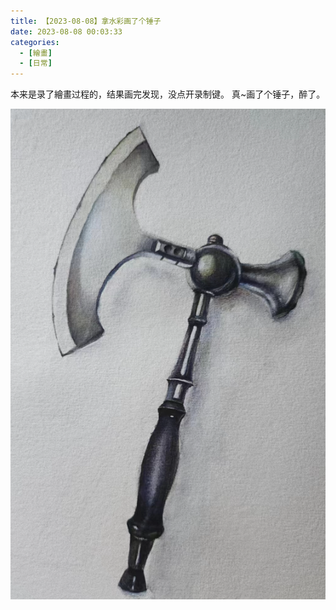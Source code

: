 ```yaml
---
title: 【2023-08-08】拿水彩画了个锤子
date: 2023-08-08 00:03:33
categories:  
  - [繪畫]
  - [日常]
---
```


本来是录了繪畫过程的，结果画完发现，没点开录制键。
真~画了个锤子，醉了。

![](/images/image-20230807174359447.png)
